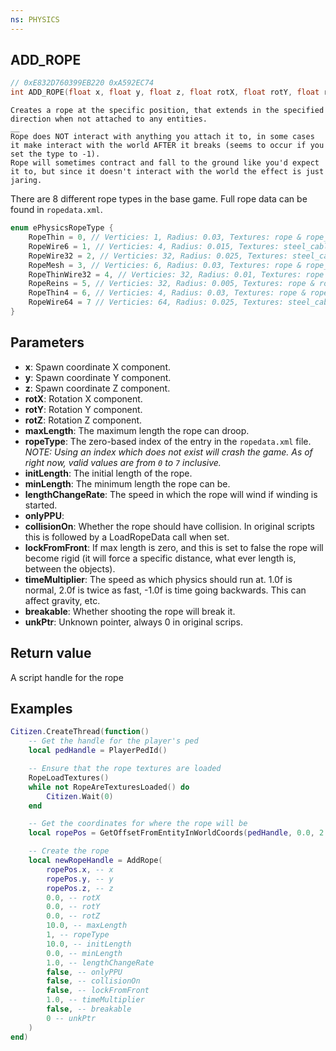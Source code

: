 ```yaml
---
ns: PHYSICS
---
```

## ADD_ROPE

```c
// 0xE832D760399EB220 0xA592EC74
int ADD_ROPE(float x, float y, float z, float rotX, float rotY, float rotZ, float maxLength, int ropeType, float initLength, float minLength, float lengthChangeRate, BOOL onlyPPU, BOOL collisionOn, BOOL lockFromFront, float timeMultiplier, BOOL breakable, Any* unkPtr);
```

```
Creates a rope at the specific position, that extends in the specified direction when not attached to any entities.  
__  
Rope does NOT interact with anything you attach it to, in some cases it make interact with the world AFTER it breaks (seems to occur if you set the type to -1).  
Rope will sometimes contract and fall to the ground like you'd expect it to, but since it doesn't interact with the world the effect is just jaring.  
```

There are 8 different rope types in the base game. Full rope data can be found in `ropedata.xml`.

```c
enum ePhysicsRopeType {
    RopeThin = 0, // Verticies: 1, Radius: 0.03, Textures: rope & rope_n
    RopeWire6 = 1, // Verticies: 4, Radius: 0.015, Textures: steel_cable & steel_cable_n
    RopeWire32 = 2, // Verticies: 32, Radius: 0.025, Textures: steel_cable & steel_cable_n
    RopeMesh = 3, // Verticies: 6, Radius: 0.03, Textures: rope & rope_n
    RopeThinWire32 = 4, // Verticies: 32, Radius: 0.01, Textures: rope & rope_n
    RopeReins = 5, // Verticies: 32, Radius: 0.005, Textures: rope & rope_n
    RopeThin4 = 6, // Verticies: 4, Radius: 0.03, Textures: rope & rope_n
    RopeWire64 = 7 // Verticies: 64, Radius: 0.025, Textures: steel_cable & steel_cable_n
}
```

## Parameters
* **x**: Spawn coordinate X component.
* **y**: Spawn coordinate Y component.
* **z**: Spawn coordinate Z component.
* **rotX**: Rotation X component.
* **rotY**: Rotation Y component.
* **rotZ**: Rotation Z component.
* **maxLength**: The maximum length the rope can droop.
* **ropeType**: The zero-based index of the entry in the `ropedata.xml` file. *NOTE: Using an index which does not exist will crash the game. As of right now, valid values are from `0` to `7` inclusive.*
* **initLength**: The initial length of the rope.
* **minLength**: The minimum length the rope can be.
* **lengthChangeRate**: The speed in which the rope will wind if winding is started.
* **onlyPPU**: 
* **collisionOn**: Whether the rope should have collision. In original scripts this is followed by a LoadRopeData call when set.
* **lockFromFront**: If max length is zero, and this is set to false the rope will become rigid (it will force a specific distance, what ever length is, between the objects).
* **timeMultiplier**: The speed as which physics should run at. 1.0f is normal, 2.0f is twice as fast, -1.0f is time going backwards. This can affect gravity, etc.
* **breakable**: Whether shooting the rope will break it.
* **unkPtr**: Unknown pointer, always 0 in original scrips.

## Return value
A script handle for the rope

## Examples
```lua
Citizen.CreateThread(function()
    -- Get the handle for the player's ped
    local pedHandle = PlayerPedId()

    -- Ensure that the rope textures are loaded
    RopeLoadTextures()
    while not RopeAreTexturesLoaded() do
        Citizen.Wait(0)
    end

    -- Get the coordinates for where the rope will be
    local ropePos = GetOffsetFromEntityInWorldCoords(pedHandle, 0.0, 2.0, 0.5)

    -- Create the rope
    local newRopeHandle = AddRope(
        ropePos.x, -- x
        ropePos.y, -- y
        ropePos.z, -- z
        0.0, -- rotX
        0.0, -- rotY
        0.0, -- rotZ
        10.0, -- maxLength
        1, -- ropeType
        10.0, -- initLength
        0.0, -- minLength
        1.0, -- lengthChangeRate
        false, -- onlyPPU
        false, -- collisionOn
        false, -- lockFromFront
        1.0, -- timeMultiplier
        false, -- breakable
        0 -- unkPtr
    )
end)
```